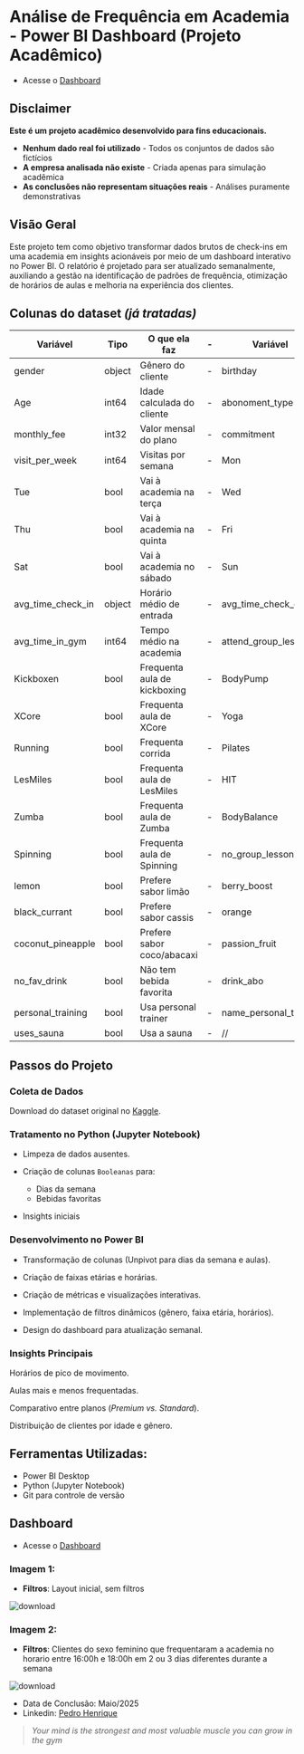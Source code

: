 # Análise de Frequência em Academia - Power BI Dashboard (Projeto Acadêmico)

* Acesse o [Dashboard](https://app.powerbi.com/groups/me/reports/8ef11eb9-6638-469a-a10d-ac4890ebcf2e/40e7cacb3ce70ec76173?experience=power-bi)

## Disclaimer
**Este é um projeto acadêmico desenvolvido para fins educacionais.**  
* **Nenhum dado real foi utilizado** - Todos os conjuntos de dados são fictícios  
* **A empresa analisada não existe** - Criada apenas para simulação acadêmica  
* **As conclusões não representam situações reais** - Análises puramente demonstrativas

## Visão Geral
Este projeto tem como objetivo transformar dados brutos de check-ins em uma 
academia em insights acionáveis por meio de um dashboard interativo no Power BI. 
O relatório é projetado para ser atualizado semanalmente, auxiliando a gestão na 
identificação de padrões de frequência, otimização de horários de aulas e melhoria na 
experiência dos clientes.

## Colunas do dataset *(já tratadas)*

| Variável               | Tipo     | O que ela faz              | - | Variável                  | Tipo     | O que ela faz              |
|------------------------|----------|----------------------------|---|---------------------------|----------|----------------------------|
| gender                 | object   | Gênero do cliente          | - | birthday                  | object   | Data de nascimento         |
| Age                    | int64    | Idade calculada do cliente| - | abonoment_type            | int64    | Tipo de plano              |
| monthly_fee            | int32    | Valor mensal do plano     | - | commitment                | int32    | Grau de comprometimento    |
| visit_per_week         | int64    | Visitas por semana        | - | Mon                       | bool     | Vai à academia na segunda  |
| Tue                    | bool     | Vai à academia na terça   | - | Wed                       | bool     | Vai à academia na quarta   |
| Thu                    | bool     | Vai à academia na quinta  | - | Fri                       | bool     | Vai à academia na sexta    |
| Sat                    | bool     | Vai à academia no sábado  | - | Sun                       | bool     | Vai à academia no domingo  |
| avg_time_check_in      | object   | Horário médio de entrada  | - | avg_time_check_out        | object   | Horário médio de saída     |
| avg_time_in_gym        | int64    | Tempo médio na academia   | - | attend_group_lesson       | bool     | Participa de aulas em grupo|
| Kickboxen              | bool     | Frequenta aula de kickboxing | - | BodyPump                 | bool     | Frequenta aula de BodyPump |
| XCore                  | bool     | Frequenta aula de XCore   | - | Yoga                      | bool     | Frequenta aula de Yoga     |
| Running                | bool     | Frequenta corrida          | - | Pilates                   | bool     | Frequenta aula de Pilates  |
| LesMiles               | bool     | Frequenta aula de LesMiles| - | HIT                       | bool     | Frequenta aula de HIT      |
| Zumba                  | bool     | Frequenta aula de Zumba   | - | BodyBalance               | bool     | Frequenta aula de BodyBalance |
| Spinning               | bool     | Frequenta aula de Spinning| - | no_group_lesson           | bool     | Não participa de aulas em grupo |
| lemon                  | bool     | Prefere sabor limão       | - | berry_boost               | bool     | Prefere sabor frutas vermelhas |
| black_currant          | bool     | Prefere sabor cassis      | - | orange                    | bool     | Prefere sabor laranja      |
| coconut_pineapple      | bool     | Prefere sabor coco/abacaxi| - | passion_fruit             | bool     | Prefere sabor maracujá     |
| no_fav_drink           | bool     | Não tem bebida favorita   | - | drink_abo                 | bool     | Tem assinatura de bebidas  |
| personal_training      | bool     | Usa personal trainer       | - | name_personal_trainer     | object   | Nome do personal trainer   |
| uses_sauna             | bool     | Usa a sauna               | - | //                        | //       | //                         |




## Passos do Projeto

### Coleta de Dados

Download do dataset original no [Kaggle](https://www.kaggle.com/datasets/ka66ledata/gym-membership-dataset).

### Tratamento no Python (Jupyter Notebook)

* Limpeza de dados ausentes.

* Criação de colunas `Booleanas` para:
  * Dias da semana
  * Bebidas favoritas

* Insights iniciais

### Desenvolvimento no Power BI

* Transformação de colunas (Unpivot para dias da semana e aulas).

* Criação de faixas etárias e horárias.

* Criação de métricas e visualizações interativas.

* Implementação de filtros dinâmicos (gênero, faixa etária, horários).

* Design do dashboard para atualização semanal.

### Insights Principais

Horários de pico de movimento.

Aulas mais e menos frequentadas.

Comparativo entre planos (*Premium vs. Standard*).

Distribuição de clientes por idade e gênero.


## **Ferramentas Utilizadas:**
   - Power BI Desktop
   - Python (Jupyter Notebook)
   - Git para controle de versão



## Dashboard

* Acesse o [Dashboard](https://app.powerbi.com/groups/me/reports/8ef11eb9-6638-469a-a10d-ac4890ebcf2e/40e7cacb3ce70ec76173?experience=power-bi)

### Imagem 1: 
* **Filtros**: Layout inicial, sem filtros

![download](https://github.com/user-attachments/assets/754244fc-0a9e-4e99-808a-859214b57673)

### Imagem 2: 
* **Filtros**: Clientes do sexo feminino que frequentaram a academia no horario entre 16:00h e 18:00h em 2 ou 3 dias diferentes durante a semana

![download](https://github.com/user-attachments/assets/4bf2f97f-a01c-4772-9da4-6f646882d938)





* Data de Conclusão: Maio/2025  
* Linkedin: [Pedro Henrique](https://www.linkedin.com/in/phcf/)

> *Your mind is the strongest and most valuable muscle you can grow in the gym*

